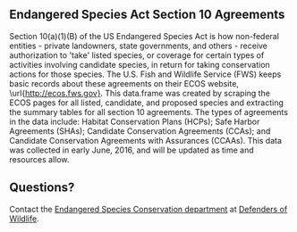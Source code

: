 ## Endangered Species Act Section 10 Agreements

Section 10(a)(1)(B) of the US Endangered Species Act is how non-federal entities - private landowners, state governments, and others - receive authorization to 'take' listed species, or coverage for certain types of activities involving candidate species, in return for taking conservation actions for those species. The U.S. Fish and Wildlife Service (FWS) keeps basic records about these agreements on their ECOS website, \url{http://ecos.fws.gov}. This data.frame was created by scraping the ECOS pages for all listed, candidate, and proposed species and extracting the summary tables for all section 10 agreements. The types of agreements in the data include: Habitat Conservation Plans (HCPs); Safe Harbor Agreements (SHAs); Candidate Conservation Agreements (CCAs); and Candidate Conservation Agreements with Assurances (CCAAs). This data was collected in early June, 2016, and will be updated as time and resources allow.

## Questions?

Contact the [Endangered Species Conservation department](mailto:esa@defenders.org) at [Defenders of Wildlife](http://www.defenders.org).
